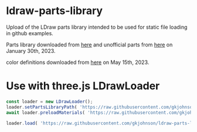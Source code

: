 # ldraw-parts-library
Upload of the LDraw parts library intended to be used for static file loading in github examples.

Parts library downloaded from [here](https://www.ldraw.org/article/13.html) and unofficial parts from [here](https://library.ldraw.org/tracker) on January 30th, 2023.

color definitions downloaded from [here](https://www.ldraw.org/article/547.html) on May 15th, 2023.

# Use with three.js LDrawLoader

```js
const loader = new LDrawLoader();
loader.setPartsLibraryPath( 'https://raw.githubusercontent.com/gkjohnson/ldraw-parts-library/master/complete/ldraw/' );
await loader.preloadMaterials( 'https://raw.githubusercontent.com/gkjohnson/ldraw-parts-library/master/colors/ldcfgalt.ldr' );

loader.load( 'https://raw.githubusercontent.com/gkjohnson/ldraw-parts-library/master/complete/ldraw/10030-1%20-%20Imperial%20Star%20Destroyer%20-%20UCS.mpd' );
```
